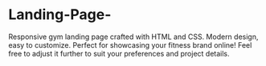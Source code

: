 # Landing-Page-
Responsive gym landing page crafted with HTML and CSS. Modern design, easy to customize. Perfect for showcasing your fitness brand online! Feel free to adjust it further to suit your preferences and project details.
